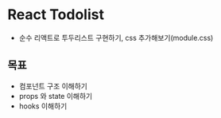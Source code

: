 # React Todolist

- 순수 리액트로 투두리스트 구현하기, css 추가해보기(module.css)

## 목표
- 컴포넌트 구조 이해하기
- props 와 state 이해하기
- hooks 이해하기
